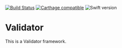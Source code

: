 [![Build Status](https://travis-ci.com/MichalAlgor/Validator.svg?branch=master)](https://travis-ci.com/MichalAlgor/Validator)
[![Carthage compatible](https://img.shields.io/badge/Carthage-compatible-4BC51D.svg?style=flat)](https://github.com/Carthage/Carthage)
![Swift version](https://img.shields.io/badge/Swift-5.0-orange.svg)

# Validator

This is a Validator framework.

